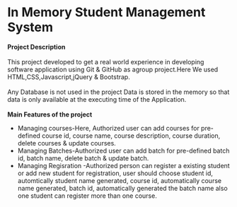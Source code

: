 # In Memory Student Management System 
 
**Project Description**
<br/>
<br/>
This project developed to get a real world experience in developing software application using Git & GitHub as agroup project.Here We used HTML,CSS,Javascript,jQuery & Bootstrap. 
<br/>
<br/>
Any Database is not used in the project Data is stored in the memory so that data is only available at the executing time of the Application. 
<br/>
<br/>
**Main Features of the project**
<br/>
* Managing courses-Here, Authorized user can add courses for pre-defined course id, course name, course description, course duration, delete courses & update courses.
* Managing Batches-Authorized user can add batch for pre-defined batch id, batch name, delete batch & update batch.
* Managing Regisration -Authorized person can register a existing student or add new student for registration, user should choose student id, automtically student name generated, course id, automatically course name generated, batch id, automatically generated the batch name also one student can register more than one course.
<br/>
<br/>

